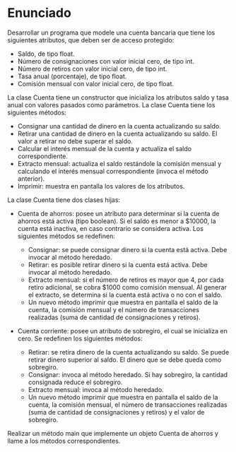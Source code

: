 # Enunciado

Desarrollar un programa que modele una cuenta bancaria que tiene los siguientes atributos, que deben ser de acceso protegido:

- Saldo, de tipo float.
- Número de consignaciones con valor inicial cero, de tipo int.
- Número de retiros con valor inicial cero, de tipo int.
- Tasa anual (porcentaje), de tipo float.
- Comisión mensual con valor inicial cero, de tipo float.

La clase Cuenta tiene un constructor que inicializa los atributos saldo y tasa anual con valores pasados como parámetros. La clase Cuenta tiene los siguientes métodos:

- Consignar una cantidad de dinero en la cuenta actualizando su saldo.
- Retirar una cantidad de dinero en la cuenta actualizando su saldo. El valor a retirar no debe superar el saldo.
- Calcular el interés mensual de la cuenta y actualiza el saldo correspondiente.
- Extracto mensual: actualiza el saldo restándole la comisión mensual y calculando el interés mensual correspondiente (invoca el método anterior).
- Imprimir: muestra en pantalla los valores de los atributos.

La clase Cuenta tiene dos clases hijas:

- Cuenta de ahorros: posee un atributo para determinar si la cuenta de ahorros está
activa (tipo boolean). Si el saldo es menor a $10000, la cuenta está inactiva, en
caso contrario se considera activa. Los siguientes métodos se redefinen:

  - Consignar: se puede consignar dinero si la cuenta está activa. Debe invocar al método heredado.
  - Retirar: es posible retirar dinero si la cuenta está activa. Debe invocar al método heredado.
  - Extracto mensual: si el número de retiros es mayor que 4, por cada retiro adicional, se cobra $1000 como comisión mensual. Al generar el extracto, se determina si la cuenta está activa o no con el saldo.
  - Un nuevo método imprimir que muestra en pantalla el saldo de la cuenta, la comisión mensual y el número de transacciones realizadas (suma de cantidad de consignaciones y retiros).

- Cuenta corriente: posee un atributo de sobregiro, el cual se inicializa en cero. Se
redefinen los siguientes métodos:

	- Retirar: se retira dinero de la cuenta actualizando su saldo. Se puede retirar dinero superior al saldo. El dinero que se debe queda como sobregiro.
	- Consignar: invoca al método heredado. Si hay sobregiro, la cantidad consignada reduce el sobregiro.
  - Extracto mensual: invoca al método heredado.
  - Un nuevo método imprimir que muestra en pantalla el saldo de la cuenta, la comisión mensual, el número de transacciones realizadas (suma de cantidad de consignaciones y retiros) y el valor de sobregiro.

Realizar un método main que implemente un objeto Cuenta de ahorros y llame a los
métodos correspondientes.